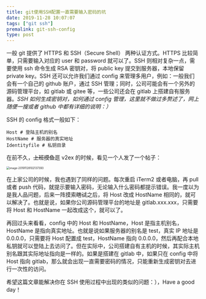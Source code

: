 ```yaml
---
title: git使用SSH配置一直需要输入密码的坑
date: 2019-11-28 10:07:07
tags: ["git ssh"]
premalink: git-ssh-config
type: post
---
```


一般 git 提供了 HTTPS 和 SSH（Secure Shell） 两种认证方式。HTTPS 比较简单，只需要输入对应的 user 和 password 就可以了。SSH 则相对复杂一点，需要使用 ssh 命令生成 RSA 密钥对，将 public key 提交到服务器，本地保留 private key。SSH 还可以允许我们通过 config 来管理多用户，例如：一般我们会有一个自己的 github 账户，通过 SSH 管理；同时，公司可能会有一个另外的源码管理平台，如 gitlab 或 gitee 等，一些公司还会在 gitlab 上搭建自有服务器。*SSH 如何生成密钥对，如何通过 config 管理，这里就不做过多赘述了，网上随便一搜或者 github 中都有详细的说明：）*

<!--more-->

SSH 的 config 格式一般如下：

```shell
Host # 登陆主机的别名
HostName # 服务器的真实地址
Identityfile # 私钥目录
```

在前不久，~~上班摸鱼~~逛 v2ex 的时候，看见一个人发了一个帖子：

<img src="https://tva1.sinaimg.cn/large/006y8mN6gy1g9djh01xtcj316m0n6dli.jpg" alt="image-20191128102137393" style="zoom:50%;" />

在上家公司的时候，我也遇到了同样的问题。每次重启 iTerm2 或者电脑，再 pull 或者 push 代码，就提示要输入密码，无论输入什么密码都提示错误。我一度以为是我人品问题，后来一阵摸索~~瞎试~~之后，将 Host 改成 HostName 相同的，就可以解决了。也就是说，如果你公司源码管理平台的地址是 gitlab.xxx.xxx，只需要将 Host 和 HostName 一起改成这个，就可以了。

再回过头来看看，config 中的 Host 和 HostName，Host 是指主机别名，HostName 是指向真实地址。也就是说如果服务器的别名是 test，真实 IP 地址是 0.0.0.0，只需要将 Host 配置成 test，HostName 指向 0.0.0.0，然后再配合本地私钥就可以登陆上去访问了。但在实际中，公司搭建自有主机的时候，其实际主机别名跟其实际地址指向是一样的。如果是搭建在 gitlab 中，如果只在 config 中将 Host 指向 gitlab，那么就会出现一直需要密码的情况，只能重新生成密钥对去进行一次性的访问。

希望这篇文章能解决你在 SSH 使用过程中出现的类似的问题：），Have a good day！